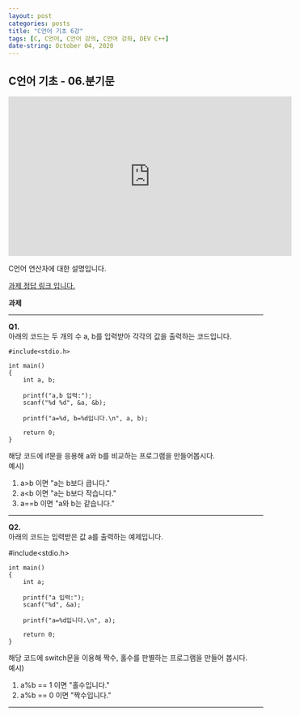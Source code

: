 ```yaml
---
layout: post
categories: posts
title: "C언어 기초 6강"
tags: [C, C언어, C언어 강의, C언어 강좌, DEV C++]
date-string: October 04, 2020
---
```


## C언어 기초 - 06.분기문

<center>
<iframe width="560" height="315" src="https://www.youtube.com/embed/Jdi_rzxx0qE" frameborder="0" allow="accelerometer; autoplay; clipboard-write; encrypted-media; gyroscope; picture-in-picture" allowfullscreen></iframe>
</center>

C언어 연산자에 대한 설명입니다.

[<u>과제 정답 링크 입니다.</u>](https://github.com/highwindl/homework/tree/master/C%EC%96%B8%EC%96%B4%20%EA%B8%B0%EC%B4%88%206%EA%B0%95)

**과제**
<hr/>

**Q1.**  
아래의 코드는 두 개의 수 a, b를 입력받아 각각의 값을 출력하는 코드입니다.  

	#include<stdio.h>

	int main()
	{
		int a, b;
	
		printf("a,b 입력:");
		scanf("%d %d", &a, &b);
	
		printf("a=%d, b=%d입니다.\n", a, b);	
	
		return 0;	
	}

해당 코드에 if문을 응용해 a와 b를 비교하는 프로그램을 만들어봅시다.  
예시)
1. a>b 이면 "a는 b보다 큽니다."
2. a<b 이면 "a는 b보다 작습니다."
3. a==b 이면 "a와 b는 같습니다."

<hr/>

**Q2.**  
아래의 코드는 입력받은 값 a를 출력하는 예제입니다.

#include<stdio.h>

	int main()
	{
		int a;
	
		printf("a 입력:");
		scanf("%d", &a);
	
		printf("a=%d입니다.\n", a);	
	
		return 0;	
	}


해당 코드에 switch문을 이용해 짝수, 홀수를 판별하는 프로그램을 만들어 봅시다.  
예시)
1. a%b == 1 이면 "홀수입니다."
2. a%b == 0 이면 "짝수입니다."

<hr/>


